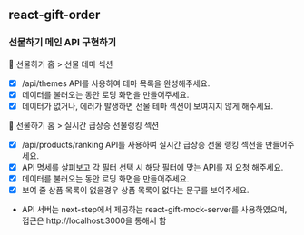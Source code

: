 ## react-gift-order

### 선물하기 메인 API 구현하기

🔸 선물하기 홈 > 선물 테마 섹션

- [x] /api/themes API를 사용하여 테마 목록을 완성해주세요.
- [x] 데이터를 불러오는 동안 로딩 화면을 만들어주세요.
- [x] 데이터가 없거나, 에러가 발생하면 선물 테마 섹션이 보여지지 않게 해주세요.

🔸 선물하기 홈 > 실시간 급상승 선물랭킹 섹션

- [x] /api/products/ranking API를 사용하여 실시간 급상승 선물 랭킹 섹션을 만들어주세요.
- [x] API 명세를 살펴보고 각 필터 선택 시 해당 필터에 맞는 API를 재 요청 해주세요.
- [x] 데이터를 불러오는 동안 로딩 화면을 만들어주세요.
- [x] 보여 줄 상품 목록이 없을경우 상품 목록이 없다는 문구를 보여주세요.

* API 서버는 next-step에서 제공하는 react-gift-mock-server를 사용하였으며, 접근은 http://localhost:3000을 통해서 함

